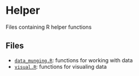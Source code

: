 # Helper

Files containing R helper functions

## Files

* [`data_munging.R`](https://github.com/sjmiller8182/AttritionAnalysis/blob/master/analysis/helper/data_munging.R): functions for working with data
* [`visual.R`](https://github.com/sjmiller8182/AttritionAnalysis/blob/master/analysis/helper/visual.R): functions for visualing data
